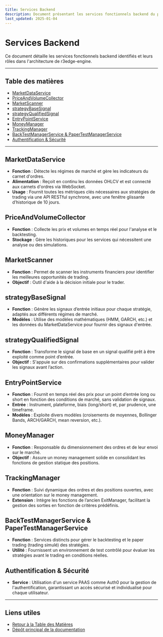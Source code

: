 ```yaml
---
title: Services Backend
description: Document présentant les services fonctionnels backend du projet.
last_updated: 2025-01-04
---
```


# Services Backend

Ce document détaille les services fonctionnels backend identifiés et leurs rôles dans l'architecture de r3edge-engine.

---

## Table des matières
- [MarketDataService](#marketdataservice)
- [PriceAndVolumeCollector](#priceandvolumecollector)
- [MarketScanner](#marketscanner)
- [strategyBaseSignal](#strategybasesignal)
- [strategyQualifiedSignal](#strategyqualifiedsignal)
- [EntryPointService](#entrypointservice)
- [MoneyManager](#moneymanager)
- [TrackingManager](#trackingmanager)
- [BackTestManagerService & PaperTestManagerService](#backtestmanagerservice--papertestmanagerservice)
- [Authentification & Sécurité](#authentification--securite)

---

## MarketDataService
- **Fonction** : Détecte les régimes de marché et gère les indicateurs du carnet d'ordres.
- **Alimentation** : Reçoit en continu les données OHLCV et est connecté aux carnets d'ordres via WebSocket.
- **Usage** : Fournit toutes les métriques clés nécessaires aux stratégies de trading via une API RESTful synchrone, avec une fenêtre glissante d’historique de 10 jours.

## PriceAndVolumeCollector
- **Fonction** : Collecte les prix et volumes en temps réel pour l'analyse et le backtesting.
- **Stockage** : Gère les historiques pour les services qui nécessitent une analyse ou des simulations.

## MarketScanner
- **Fonction** : Permet de scanner les instruments financiers pour identifier les meilleures opportunités de trading.
- **Objectif** : Outil d'aide à la décision initiale pour le trader.

## strategyBaseSignal
- **Fonction** : Génère les signaux d’entrée initiaux pour chaque stratégie, adaptés aux différents régimes de marché.
- **Modèles** : Utilise des modèles mathématiques (HMM, GARCH, etc.) et les données du MarketDataService pour fournir des signaux d'entrée.

## strategyQualifiedSignal
- **Fonction** : Transforme le signal de base en un signal qualifié prêt à être exploité comme point d’entrée.
- **Objectif** : S'appuie sur des confirmations supplémentaires pour valider les signaux avant l’action.

## EntryPointService
- **Fonction** : Fournit en temps réel des prix pour un point d’entrée long ou short en fonction des conditions de marché, sans validation de signaux.
- **Entrée** : Instrument, plateforme, biais (long/short) et, par prudence, une timeframe.
- **Modèles** : Exploite divers modèles (croisements de moyennes, Bollinger Bands, ARCH/GARCH, mean reversion, etc.).

## MoneyManager
- **Fonction** : Responsable du dimensionnement des ordres et de leur envoi sur le marché.
- **Objectif** : Assure un money management solide en consolidant les fonctions de gestion statique des positions.

## TrackingManager
- **Fonction** : Suivi dynamique des ordres et des positions ouvertes, avec une orientation sur le money management.
- **Extension** : Intègre les fonctions de l’ancien ExitManager, facilitant la gestion des sorties en fonction de critères prédéfinis.

## BackTestManagerService & PaperTestManagerService
- **Fonction** : Services distincts pour gérer le backtesting et le paper trading (trading simulé) des stratégies.
- **Utilité** : Fournissent un environnement de test contrôlé pour évaluer les stratégies avant le trading en conditions réelles.

## Authentification & Sécurité
- **Service** : Utilisation d'un service PAAS comme Auth0 pour la gestion de l'authentification, garantissant un accès sécurisé et individualisé pour chaque utilisateur.

---

<!-- Pied de page -->
## Liens utiles
- [Retour à la Table des Matières](index.md)
- [Dépôt principal de la documentation](https://github.com/dsissoko/r3edge-engine-docs)
